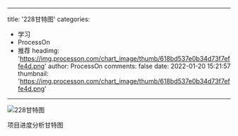 
---
title: '228甘特图'
categories: 
 - 学习
 - ProcessOn
 - 推荐
headimg: 'https://img.processon.com/chart_image/thumb/618bd537e0b34d73f7effe4d.png'
author: ProcessOn
comments: false
date: 2022-01-20 15:21:57
thumbnail: 'https://img.processon.com/chart_image/thumb/618bd537e0b34d73f7effe4d.png'
---

<div>   
<img class="thumb" alt="228甘特图" src="https://img.processon.com/chart_image/thumb/618bd537e0b34d73f7effe4d.png" referrerpolicy="no-referrer">
<p>项目进度分析甘特图</p>  
</div>
            